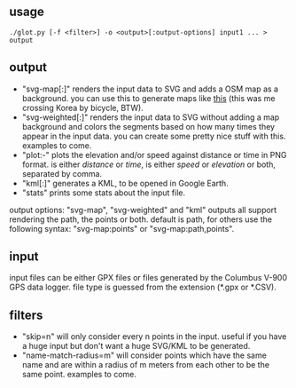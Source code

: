 ## usage

    ./glot.py [-f <filter>] -o <output>[:output-options] input1 ... > output

## output

- "svg-map[:<what>]" renders the input data to SVG and adds a OSM map as a background. you can use this to generate maps like [this](http://instagr.am/p/ThPim/) (this was me crossing Korea by bicycle, BTW).
- "svg-weighted[:<what>]" renders the input data to SVG without adding a map background and colors the segments based on how many times they appear in the input data. you can create some pretty nice stuff with this. examples to come.
- "plot:<xaxis>-<yaxis>" plots the elevation and/or speed against distance or time in PNG format. <xaxis> is either *distance* or *time*, <yaxis> is either *speed* or *elevation* or both, separated by comma.
- "kml[:<what>]" generates a KML, to be opened in Google Earth.
- "stats" prints some stats about the input file.

output options: "svg-map", "svg-weighted" and "kml" outputs all support rendering the path, the points or both. default is path, for others use the following syntax: "svg-map:points" or "svg-map:path,points".

## input

input files can be either GPX files or files generated by the Columbus V-900 GPS data logger. file type is guessed from the extension (*.gpx or *.CSV).

## filters

- "skip=n" will only consider every n points in the input. useful if you have a huge input but don't want a huge SVG/KML to be generated.
- "name-match-radius=m" will consider points which have the same name and are within a radius of m meters from each other to be the same point. examples to come.

